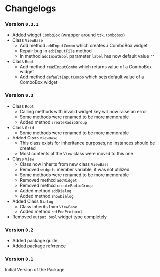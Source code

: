# Changelogs

### Version `0.3.1`
- Added widget `ComboBox` (wrapper around `ttk.Combobox`)
- Class `ViewBase`
    - Add method `addInputCombo` which creates a ComboBox widget
    - Repair bug in `addInputFile` method
    - In method `addInputBool` parameter `label` has now default value `''`
- Class `Root`
    - Add method `readInputCombo` which returns value of a ComboBox widget
    - Add method `defaultInputCombo` which sets default value of a ComboBox widget

### Version `0.3`
- Class `Root`
    - Calling methods with invalid widget key will now raise an error
    - Some methods were renamed to be more memorable
    - Added method `createRadioGroup`
- Class `Grid`
    - Some methods were renamed to be more memorable
- Added Class `ViewBase`
    - This class exists for inheritance purposes, no instances should be created
    - Most contents of the `View` class were moved to this one
- Class `View`
    - Class now inherits from new class `ViewBase`
    - Removed `widgets` member variable, it was not utilized
    - Some methods were renamed to be more memorable
    - Removed method `addWidget`
    - Removed method `createRadioGroup`
    - Added method `addDialog`
    - Added method `showDialog`
- Added Class `Dialog`
    - Class inherits from `ViewBase`
    - Added method `setEndProtocol`
- Removed `output bool` widget type completely

### Version `0.2`
- Added package guide
- Added package reference

### Version `0.1`
Initial Version of the Package
